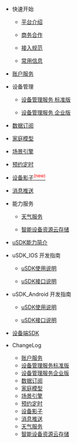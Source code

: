 * 快速开始 

	* [平台介绍](zh-cn/)  

	* [商务合作](zh-cn/Business)  

	* [接入规范](zh-cn/Standard/Basic)     

	* [常用信息](zh-cn/Standard/Other)   

* [账户服务](zh-cn/Account)  

* 设备管理

	* [设备管理服务 标准版](zh-cn/DevicesStandard)  

	* [设备管理服务 企业版](zh-cn/DevicesEnterprise)   

* [数据订阅](zh-cn/DataSubscription)  

* [家庭模型](zh-cn/Family)  

* [场景引擎](zh-cn/IFTTT)  

* [预约定时](zh-cn/Scheduler)  

* [设备影子<sup style="color:red">(new)<sup>](zh-cn/DevicesShadow)

* [消息推送](zh-cn/MessagePush)  

* 能力服务  

	* [天气服务](zh-cn/CapacityService_Weather)    
	
	* [智能设备资源云存储](zh-cn/CapacityService_DeviceCloudStorage)  


* [uSDK能力简介](zh-cn/uSDK)   

*  uSDK_IOS 开发指南  

	* [uSDK使用说明](zh-cn/uSDK_Phone_iOS_USE_GUIDE)   
	
	* [uSDK接口说明](zh-cn/uSDK_Phone_iOS_API_GUIDE)  

*  uSDK_Android 开发指南  

	* [uSDK使用说明](zh-cn/uSDK_Phone_Android)  
	
	* [uSDK接口说明](zh-cn/uSDK_Phone_Android)  

 

* [设备端SDK](zh-cn/SmartDeviceSDK)


* ChangeLog  

	* [账户服务](zh-cn/ChangeLog/Account)
	* [设备管理服务标准版](zh-cn/ChangeLog/DevicesStandard)
	* [设备管理服务企业版](zh-cn/ChangeLog/DevicesEnterprise)
	* [数据订阅](zh-cn/ChangeLog/DataSubscription)
	* [家庭模型](zh-cn/ChangeLog/Family)
	* [场景引擎](zh-cn/ChangeLog/IFTTT)
	* [预约定时](zh-cn/ChangeLog/Scheduler)
	* [设备影子](zh-cn/ChangeLog/DevicesShadow)
	* [消息推送](zh-cn/ChangeLog/MessagePush)
	* [天气服务](zh-cn/ChangeLog/CapacityService_Weather)
	* [智能设备资源云存储](zh-cn/ChangeLog/CapacityService_DeviceCloudStorage)
	